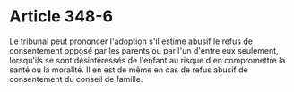 # Article 348-6

Le tribunal peut prononcer l'adoption s'il estime abusif le refus de consentement opposé par les parents ou par l'un d'entre eux seulement, lorsqu'ils se sont désintéressés de l'enfant au risque d'en compromettre la santé ou la moralité.   Il en est de même en cas de refus abusif de consentement du conseil de famille.